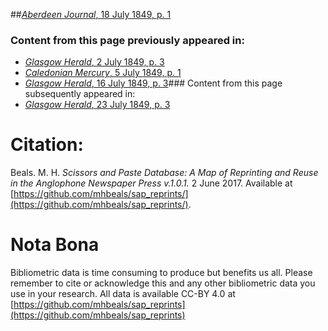 ##[*Aberdeen Journal*, 18 July 1849, p. 1](https://mhbeals.github.io/sap_html/Aberdeen-Journal/Aberdeen-Journal-18-July-1849-p-1)

### Content from this page previously appeared in:
+ [*Glasgow Herald*, 2 July 1849, p. 3](https://mhbeals.github.io/sap_html/Glasgow-Herald/Glasgow-Herald-2-July-1849-p-3)
+ [*Caledonian Mercury*, 5 July 1849, p. 1](https://mhbeals.github.io/sap_html/Caledonian-Mercury/Caledonian-Mercury-5-July-1849-p-1)
+ [*Glasgow Herald*, 16 July 1849, p. 3](https://mhbeals.github.io/sap_html/Glasgow-Herald/Glasgow-Herald-16-July-1849-p-3)### Content from this page subsequently appeared in:
+ [*Glasgow Herald*, 23 July 1849, p. 3](https://mhbeals.github.io/sap_html/Glasgow-Herald/Glasgow-Herald-23-July-1849-p-3)
                    
# Citation: 

Beals. M. H. *Scissors and Paste Database: A Map of Reprinting and Reuse in the Anglophone Newspaper Press v.1.0.1.* 2 June 2017. Available at [https://github.com/mhbeals/sap_reprints/](https://github.com/mhbeals/sap_reprints/). 
                    
# Nota Bona

Bibliometric data is time consuming to produce but benefits us all. Please remember to cite or acknowledge this and any other bibliometric data you use in your research. All data is available CC-BY 4.0 at [https://github.com/mhbeals/sap_reprints](https://github.com/mhbeals/sap_reprints)